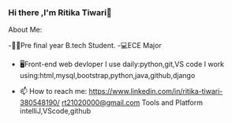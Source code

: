 ### Hi there ,I'm Ritika Tiwari👋

About Me:

-🧑‍🎓Pre final year B.tech Student.
-💻ECE Major
- 🖥️Front-end web devloper
I use daily:python,git,VS code
I work using:html,mysql,bootstrap,python,java,github,django

- 📫 How to reach me: https://www.linkedin.com/in/ritika-tiwari-380548190/
rt21020000@gmail.com
Tools and Platform
intelliJ,VScode,github
